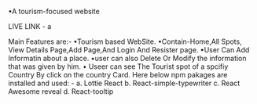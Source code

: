 •A tourism-focused website

LIVE LINK - 
a

Main Features are:-
      •Tourism based WebSite.
      •Contain-Home,All Spots, View Details Page,Add Page,And Login And Resister page.
      •User Can Add Informatin about a place.
      •user can also Delete Or Modify the information that was given by him.
     • Useer can see The Tourist spot of a spcifiy Country By click on the country Card.
      Here below npm pakages are installed and used: - 
            a. Lottie React
            b. React-simple-typewriter
            c. React Awesome reveal
            d. React-tooltip
